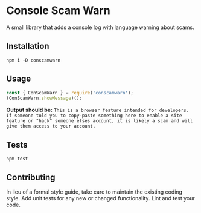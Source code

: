 Console Scam Warn
=========

A small library that adds a console log with language warning about scams.

## Installation

`npm i -D conscamwarn`

## Usage

```typescript
const { ConScamWarn } = require('conscamwarn');
(ConScamWarn.showMessage)();
```

**Output should be:** `This is a browser feature intended for developers. If someone told you to copy-paste something here to enable a site feature or "hack" someone elses account, it is likely a scam and will give them access to your account.`

## Tests

`npm test`

## Contributing

In lieu of a formal style guide, take care to maintain the existing coding style. Add unit tests for any new or changed functionality. Lint and test your code.